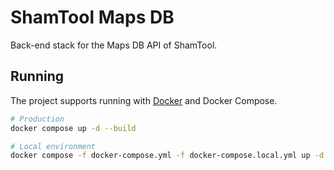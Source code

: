 
# ShamTool Maps DB

Back-end stack for the Maps DB API of ShamTool.

## Running

The project supports running with [Docker](https://www.docker.com/) and Docker Compose.

```bash
# Production
docker compose up -d --build

# Local environment
docker compose -f docker-compose.yml -f docker-compose.local.yml up -d --build
```
